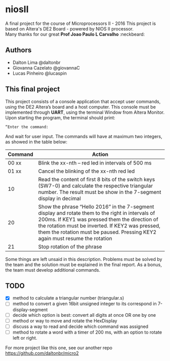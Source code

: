# niosII
A final project for the course of Microprocessors II - 2016
This project is based on Altera's DE2 Board - powered by NIOS II processor.  
Many thanks for our great **Prof Joao Paulo L Carvalho** :neckbeard:
## Authors  
 * Dalton Lima @daltonbr    
 * Giovanna Cazelato @giovannaC  
 * Lucas Pinheiro @lucaspin 
 
## This final project  
This project consists of a console application that accept user commands, using the DE2 Altera’s board and a host computer.
This console must be implemented through **UART**, using the terminal Window from Altera Monitor.
Upon starting the program, the terminal should print:  

`“Enter the command: `  

And wait for user input. The commands will have at maximum two integers, as showed in the table below:

| Command | Action |
|---------|--------|
| 00 xx | Blink the xx-nth – red led in intervals of 500 ms |
|01 xx  | Cancel the blinking of the xx-nth red led |
|10	    | Read the content of first 8 bits of the switch keys (SW7-0) and calculate the respective triangular number. The result must be show in the 7-segment display in decimal |
|20	| Show the phrase “Hello 2016” in the 7-segment display and rotate them to the right in intervals of 200ms. If KEY1 was pressed them the direction of the rotation must be inverted. If KEY2 was pressed, them the rotation must be paused. Pressing KEY2 again must resume the rotation |
|21	| Stop rotation of the phrase |

Some things are left unsaid in this description. Problems must be solved by the team and the solution must be explained in the final report.
As a bonus, the team must develop additional commands.

## TODO
- [X] method to calculate a triangular number (triangular.s)  
- [ ] method to convert a given 16bit unsigned integer to its correspond in 7-display-segment     
- [ ] decide which option is best: convert all digits at once OR one by one  
- [ ] method or way to move and rotate the HexDisplay  
- [ ] discuss a way to read and decide which command was assigned
- [ ] method to rotate a word with a timer of 200 ms, with an option to rotate left or right. 

For more project like this one, see our another repo https://github.com/daltonbr/micro2
